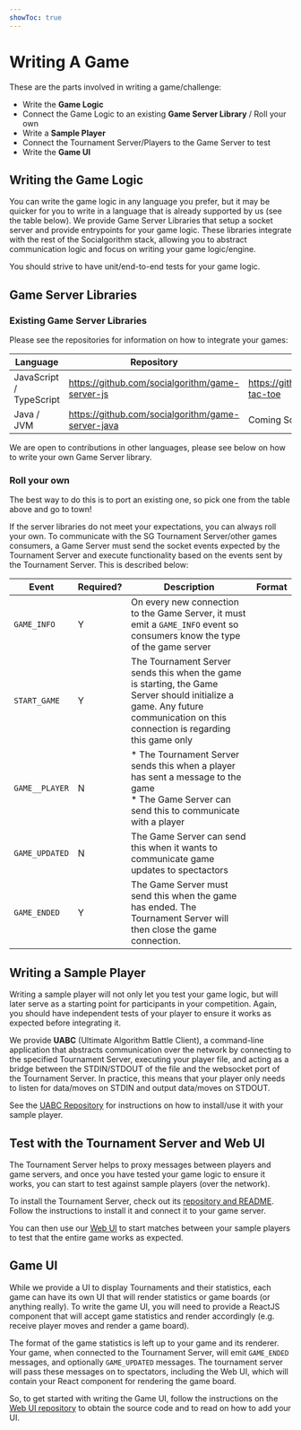 ```yaml
---
showToc: true
---
```


# Writing A Game

These are the parts involved in writing a game/challenge:

* Write the **Game Logic**
* Connect the Game Logic to an existing **Game Server Library** / Roll your own
* Write a **Sample Player**
* Connect the Tournament Server/Players to the Game Server to test
* Write the **Game UI**

## Writing the Game Logic

You can write the game logic in any language you prefer, but it may be quicker for you to write in a language that is already supported by us (see the table below). We provide Game Server Libraries that setup a socket server and provide entrypoints for your game logic. These libraries integrate with the rest of the Socialgorithm stack, allowing you to abstract communication logic and focus on writing your game logic/engine.

You should strive to have unit/end-to-end tests for your game logic.

## Game Server Libraries

### Existing Game Server Libraries

Please see the repositories for information on how to integrate your games:

| Language | Repository | Example |
|----------|------------|---------|
| JavaScript / TypeScript | https://github.com/socialgorithm/game-server-js | https://github.com/socialgorithm/tic-tac-toe |
| Java / JVM | https://github.com/socialgorithm/game-server-java | Coming Soon |

We are open to contributions in other languages, please see below on how to write your own Game Server library. 

### Roll your own

The best way to do this is to port an existing one, so pick one from the table above and go to town!

If the server libraries do not meet your expectations, you can always roll your own. To communicate with the SG Tournament Server/other games consumers, a Game Server must send the socket events expected by the Tournament Server and execute functionality based on the events sent by the Tournament Server. This is described below:

| Event | Required? | Description | Format |
| ----- | --------- | ----------- | ------ |
| `GAME_INFO` | Y | On every new connection to the Game Server, it must emit a `GAME_INFO` event so consumers know the type of the game server | |
| `START_GAME` | Y | The Tournament Server sends this when the game is starting, the Game Server should initialize a game. Any future communication on this connection is regarding this game only | |
| `GAME__PLAYER` | N | * The Tournament Server sends this when a player has sent a message to the game <br>* The Game Server can send this to communicate with a player | |
| `GAME_UPDATED` | N |  The Game Server can send this when it wants to communicate game updates to spectactors | |
| `GAME_ENDED` | Y | The Game Server must send this when the game has ended. The Tournament Server will then close the game connection. | | 

## Writing a Sample Player

Writing a sample player will not only let you test your game logic, but will later serve as a starting point for participants in your competition. Again, you should have independent tests of your player to ensure it works as expected before integrating it.

We provide **UABC** (Ultimate Algorithm Battle Client), a command-line application that abstracts communication over the network by connecting to the specified Tournament Server, executing your player file, and acting as a bridge between the STDIN/STDOUT of the file and the websocket port of the Tournament Server. In practice, this means that your player only needs to listen for data/moves on STDIN and output data/moves on STDOUT.

See the [UABC Repository](https://github.com/socialgorithm/uabc) for instructions on how to install/use it with your sample player.

## Test with the Tournament Server and Web UI

The Tournament Server helps to proxy messages between players and game servers, and once you have tested your game logic to ensure it works, you can start to test against sample players (over the network).

To install the Tournament Server, check out its [repository and README](https://github.com/socialgorithm/tournament-server/). Follow the instructions to install it and connect it to your game server.

You can then use our [Web UI](https://github.com/socialgorithm/play.socialgorithm.org) to start matches between your sample players to test that the entire game works as expected.

## Game UI

While we provide a UI to display Tournaments and their statistics, each game can have its own UI that will render statistics or game boards (or anything really). To write the game UI, you will need to provide a ReactJS component that will accept game statistics and render accordingly (e.g. receive player moves and render a game board). 

The format of the game statistics is left up to your game and its renderer. Your game, when connected to the Tournament Server, will emit `GAME_ENDED` messages, and optionally `GAME_UPDATED` messages. The tournament server will pass these messages on to spectators, including the Web UI, which will contain your React component for rendering the game board.

So, to get started with writing the Game UI, follow the instructions on the [Web UI repository](https://github.com/socialgorithm/play.socialgorithm.org) to obtain the source code and to read on how to add your UI.

